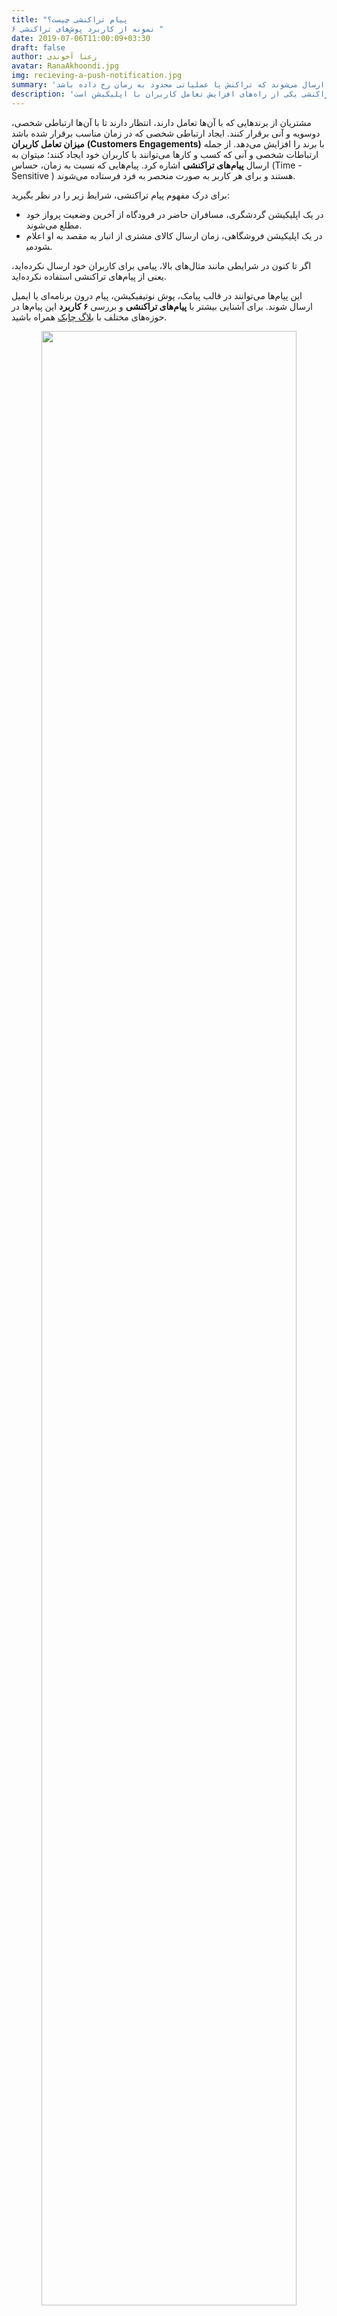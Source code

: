 ```yaml
---
title: "پیام تراکنشی چیست؟
۶ نمونه از کاربرد پوش‌های تراکنشی "
date: 2019-07-06T11:00:09+03:30
draft: false
author: رعنا آخوندی
avatar: RanaAkhoondi.jpg
img: recieving-a-push-notification.jpg
summary: 'یکی از راه‌های افزایش نرخ تعامل کاربران با اپلیکیشن، ارسال پیام تراکنشی است. پیام‌های تراکنشی نسبت به زمان حساس بوده و و زمانی برای کاربران ارسال می‌شوند که تراکنش یا عملیاتی محدود به زمان رخ داده باشد.'
description: 'پوش‌های تراکنشی به پوش‌هایی گفته می‌شوند که نسبت به زمان و تراکنش خاصی حساس هستند. به عنوان مثال کاربر با رفتن از یک مرحله به مرحله بعد، ترکنشی را انجام می٬دهد. استفاده از پوش‌های تراکنشی یکی از راه‌های افزایش تعامل کاربران با اپلیکیشن است. '
---
```

مشتریان از برندهایی که با آن‌ها تعامل دارند، انتظار دارند تا با آن‌ها ارتباطی شخصی، دوسویه و آنی برقرار کنند. ایجاد ارتباطی شخصی که در زمان مناسب برقرار شده باشد **میزان تعامل کاربران** **(Customers Engagements)** با برند را افزایش می‌دهد. از جمله ارتباطات شخصی و آنی که کسب و کارها می‌توانند با کاربران خود ایجاد کنند؛‌ میتوان به ارسال **پیام‌های تراکنشی** اشاره کرد. پیام‌هایی که نسبت به زمان، حساس (Time - Sensitive ) هستند و برای هر کاربر به صورت منحصر به فرد فرستاده می‌شوند.

برای درک مفهوم پیام تراکنشی، شرایط زیر را در نظر بگیرید:

 - در یک اپلیکیشن گردشگری، مسافران حاضر در فرودگاه از آخرین وضعیت پرواز
   خود مطلع می‌شوند.
 - در یک اپلیکیشن فروشگاهی، زمان ارسال کالای مشتری از انبار به مقصد به
   او اعلام می‎شود.
 
 اگر تا کنون در شرایطی مانند مثال‌های بالا، پیامی برای کاربران خود    ارسال نکرده‌اید، یعنی از پیام‌های تراکنشی استفاده نکرده‌اید.

این پیام‌ها می‌توانند در قالب پیامک، پوش نوتیفیکیشن، پیام درون برنامه‌ای یا ایمیل ارسال شوند. برای آشنایی بیشتر با **پیام‌های تراکنشی** و بررسی **۶ کاربرد** این پیام‌ها در حوزه‌های مختلف با [بلاگ چابک](https://blog.chabokpush.com/) همراه باشید.

 <p style="text-align: center;"><img width=90% src="http://uupload.ir/files/dw7h_transactional_push.jpg" /></p>

## پیام تراکنشی به زبان ساده

در ساده ترین حالت ممکن، یک پیام تراکنشی پیامی است که نسبت به زمان، حساس (Time - Sensitive) است. به عنوان مثال: اگر کاربران می‌خواهند از موجود شدن کالای خاصی مطلع شوند یا در جریان دریافت پاسخ به سوالی مطرح شده در یک انجمن قرار بگیرند، می‌توان از پیامی تراکنشی استفاده کرد.

  

همانطور که از اسم این پیام مشخص است، این مدل پیام‌ها در موقعیت‌هایی ارسال می‌شوند که تراکنش یا عملیات خاصی که محدود به زمان است؛ انجام شود. به عنوان مثال: در یک سامانه حمل و نقل آنلاین، کاربر تمایل دارد در جریان جزئیاتی مانند: مدت زمانی که طول می‌کشد تا وسیله نقلیه به او برسد، زمانی که وسیله نقلیه رسیده است و مقداری که طول می‌کشد تا به مقصد مورد نظر برسد؛ قرار بگیرد.

از طرفی صاحب وسیله نقلیه نیز مایل است اطلاعاتی مانند: وضعیت ترافیک آنی در اطراف موقعیت مکانی مسافر، محدودیت‌های ترافیکی تا مقصد و مدت زمانی که در مسیر خواهد بود را در اختیار داشته باشد.

یا در یک اپلیکیشن فروش بلیط قطار یا اتوبوس، ارسال شماره قطار، سکوی حرکت، شماره واگن و صندلی مسافر تنها چند دقیقه قبل از اعلام ورود مسافران به سالن انتظار، کاربر را از چک کردن بلیط از روی ایمیل یا وب سایت بی نیاز می کند.

پوش نوتفیکیشن‌ها به دلیل داشتن امکان ارسال ایموجی، لینک، دکمه،عکس یا حتی ویدیو به عنوان یکی از ابزارهای موثر در برقراری ارتباط بین کاربران و اپلیکیشن‌ها به حساب می‌آیند. پوش نوتیفیکیشن‌ها می‌توانند به صورت شخصی و برای هرکدام از کاربران به صورت جداگانه و محتوایی منحصر به فرد ارسال شوند. در ادامه، با ۶ نمونه کاربردی از نحوه استفاده از پوش‌های تراکنشی در حوزه‌های مختلف آشنا خواهید شد.
 <p style="text-align: center;"><img width=90% src="http://uupload.ir/files/lt7l_realtransactionalpush.jpg" /></p>

## ۶ مثال از موارد کاربرد پوش نوتیفیکیشن تراکنشی (Transactional Push Notification)

  

برتری یک اپلیکیشن تنها در داشتن تعداد بالایی از نصب‌های فعال خلاصه نمی‌شود. در دنیای اپلیکیشن مارکتینگ، کسب و کاری برنده است که بتواند با ایجاد احساس **تعامل دو سویه با کاربران** و **پاسخ‌گویی به جا** به نیازهای آن‌ها؛ برای **افزایش نرخ تعامل کاربران** با اپ تلاش کنند.

  

کاربران در اپلیکیشن‌های حوزه‌های مختلف، رفتارها و نیازهای متفاوتی دارند. به همین جهت دسته بندی ای روی حوزه های فعال‌تر اپلیکیشن‌ها انجام داده ایم و مثال‌هایی از نحوه به کارگیری پوش‌های تراکنشی را برای هر دسته ذکر کرده ایم.



### ۱. انجمن‌ها


  

<ul class='my_list'>
<li>
دسته بندی اپلیکیشن:‌ شبکه های اجتماعی
</li>
<li>
پیام پوش تراکنشی: " یکی از دوستان شما برای پست آخرتان، پاسخی ارسال کرده است." </li>
<li>
انتظاری که از کاربر داریم: دیدن پیام، باز کردن اپلیکیشن و پاسخ به پیام.
</li>
</ul>
 

  

همه ما مدت زمانی را صرف وقت گذرانی در شبکه های اجتماعی مورد علاقه مان می‌کنیم. در شبکه‌های اجتماعی که کاربران به صورت مداوم در حال فعالیت هستند، فرستادن پوش نوتیفیکیشن‌هایی لحظه‌ای از فعالیت همه کاربران، بسیار **آزار دهنده** است.

یک اپلیکیشن هوشمند، به روز رسانی‌هایی را به اطلاع کاربران می‌رساند که برای آن‌ها اهمیت دارد.

به عنوان مثال، اگر پاسخی برای پست یک کاربر ارسال شد، با ارسال پوش نوتیفیکیشن تراکنشی که حاوی متن پاسخ است، او 
پیام شخصی دریافت کرده است که برای دریافت آن مشتاق است

شما می‌توانید برای همه کاربران پیامی آماده با محتوای *" یک نفر برایتان پاسخی ارسال کرده"* استفاده کنید، اما ارسال پیامی غیر شخصی، هرگز کاربر را به باز کردن دوباره اپلیکیشن تشویق نمی‌کند و در نتیجه **نرخ تعامل کاربران** (Engagement) افزایش پیدا نخواهد کرد.

<div class='my_benefit'>
<p style="text-align: center;" ><b> مزیت استفاده از این نوع پوش تراکنشی 
 </b>
</p>
<p> اپلیکیشن شما، حس فراموش شدن یا تنهایی که بسیاری از کاربران شبکه‌های اجتماعی دارند را کم‌تر می‌کند. چرا که آن‌ها بازخوردهایی از پیام خود را دریافت می‌کنند که نشان می‌دهد هنوز هم برای اطرافیان و دوستانشان ارزشمند هستند.
</p>
</div>

<p style="text-align: center;"><img width=90% src="http://uupload.ir/files/7s5_mypush.png" /></p>
 

### ۲. خرید از روی اپلیکیشن

  
  
<ul class='my_list'>
<li>
دسته بندی اپلیکیشن:‌ خرید اینترنتی 
</li>
<li>
پیام پوش تراکنشی: "تخفیف برای خرید کالای مورد علاقه شما." 
 </li>
<li>
انتظاری که از کاربر داریم: خرید درون برنامه ای. 
</li>
</ul>
 
  

در یک اپلیکیشن فروشگاهی، احتمال اینکه موجودی کالای مورد علاقه کاربران به اتمام برسد بالاست. اگر کاربران چندین بار با عبارت: " فعلا موجود نیست." روبرو شوند. احتمال اینکه برای خریدهای بعدی به اپ شما سر بزنند کم می‌شود. از طرفی در چنین اپلیکیشن‌هایی امکان موجود بودن همه کالاها در همه زمان‌ها ممکن نیست.

اگر اپلیکیشنی دارید که کاربران از طریق آن کالایی خریداری می‌کنند، بخشی تحت عنوان : " کالاهای مورد علاقه"‌ ، را به آن اضافه کنید. هر زمان که موجودی کالایی افزایش پیدا کرد، برای کاربرانی که آن کالا را در لیست علاقه مندی های خود، ثبت کرده بودند پیامی ارسال کنید. فرستادن چنین پوش تراکنشی باعث می‌شود، کاربران به دیدن دوباره صفحه محصولات و خرید آن علاقه بیشتری از خود نشان دهند.

  
<div class='my_benefit'>
<p style="text-align: center;" ><b> مزیت استفاده از این نوع پوش تراکنشی 
 </b>
</p>
<p>
کاربران فرصت خرید کالاهای مورد علاقه خود را از دست نمی‌دهند.
</p>
</div>

<p style="text-align: center;"><img width=90% src="http://uupload.ir/files/xids_mcommerce-transactional-push.jpg" /></p>

  

### ۳.پرداخت آنلاین

  <ul class='my_list'>
  <li>
دسته بندی اپلیکیشن:‌ مالی 
  </li>
  <li>
پیام پوش تراکنشی:"رسید ارسال تراکنش مالی " 
   </li>
  <li>
انتظاری که از کاربر داریم: ایجاد حس اعتماد و تشویق به استفاده مجدد از اپلیکیشن 
  </li>
  </ul>


  

اگرچه استفاده از اپلیکیشن‌های مالی بین مردم در حال افزایش است اما هنوز هم افرادی وجود دارند که اعتماد کمی به این اپلیکیشن‌ها دارند. ارسال پوش‌های تراکنشی که حاوی اطلاعات مهمی مثل مبلغ پرداختی، منبع هزینه، شماره پیگیری، تاریخ و زمان دقیق انجام تراکنش باشند؛ موجب بالا رفتن شفافیت و افزایش اعتماد کاربران به اپلیکیشن خواهد شد.

  
<div class='my_benefit'>
<p style="text-align: center;" ><b> مزیت استفاده از این نوع پوش تراکنشی 
 </b>
</p>
<p>
از لحاظ روانی به کاربران خود اطمینان می‌دهید که فرآیند مالی انجام شده، به صورت امن و مطمئن انجام گرفته است.
</p>
</div>


<p style="text-align: center;"><img width=90% src="http://uupload.ir/files/bji0_financial-transactional-push.jpg" /></p>


### ۴.سفارش آنلاین غذا

 <ul class='my_list'>
  <li>
دسته بندی اپلیکیشن:‌ تحویل غذا  
  </li>
  <li>
پیام پوش تراکنشی:"به روز رسانی در سفارش  " 
   </li>
  <li>
انتظاری که از کاربر داریم: وفاداری به اپلیکیشن و استفاده مجدد 
  </li>
  </ul>
  

معمولا کاربران بعد از اینکه احساس گرسنگی به آن‌ها دست داد، اقدام به سفارش یک وعده غذا از اپلیکیشن یا وب سایت می‌کنند.. به همین خاطر دانستن اینکه، کی غذا آماده می‌شود، پیک رستوران کی می‌رسد برای کاربران اهمیت دارد.

برای حل این مسئله و پاسخ‌گویی صحیح به نیاز کاربران، میتوان با فرستادن آنی اعلان به کاربران به محض تغییر وضعیت سفارش آن‌ها را در جریان آماده سازی و ارسال غذایشان قرار داد.

در یک گام فراتر، میتوان احساس رضایت بخشی را حتی بعد از اتمام خرید و تحویل سفارش در کاربران ایجاد کرد. به عنوان مثال، ارسال تخفیف یا بن‌های شخصی برای کاربری که مدت زیادی در انتظار تحویل سفارش مانده است.

  
<div class='my_benefit'>
<p style="text-align: center;" ><b> مزیت استفاده از این نوع پوش تراکنشی 
 </b>
</p>
<p>
کاربران احساس می‌کنند که شما برای زمان آن‌ها اهمیت قائل هستید و بعد از تکمیل فر‌آیند خرید، آن‌ها را به حال خودشان رها نمی‌کنید.
</p>
</div>


 <p style="text-align: center;"><img width=90% src="http://uupload.ir/files/46kr_food-transactional-push.jpg" /></p>


### ۵. بازی

  
 <ul class='my_list'>
  <li>
دسته بندی اپلیکیشن:‌ بازی‌های تعاملی 
  </li>
  <li>
پیام پوش تراکنشی:"نوبت شماست " 
   </li>
  <li>
انتظاری که از کاربر داریم: بازی کردن داخل برنامه 
  </li>
  </ul>
  

  

بازی کردن هیجان انگیز است، اما اگر محبور باشید تا رسیدن نوبت بازی به شما منتظر بمانید، این هیجان تبدیل به خستگی می‌شود.

استفاده از پوش‌های تراکنشی در بازی‌های گروهی کمک می‌کند تا کاربرانی که به یک باره بازی را ترک می‌کنند را دوباره به بازی برگردانید. دانستن اینکه کدام هم بازی نوبت خود را بازی کرده است و الان نوبت شماست، شما را به باز کردن دوباره اپ و برقراری تعامل با بازی بیشتر ترغیب می‌کند.

  
<div class='my_benefit'>
<p style="text-align: center;" ><b> مزیت استفاده از این نوع پوش تراکنشی 
 </b>
</p>
<p>
کاربران بدون معطلی و در نوبت خودشان، با دوستانشان بازی می‌کنند.
</p>
</div>

 <p style="text-align: center;"><img width=90% src="http://uupload.ir/files/w073_game-transactional-push.jpg" /></p>

  

### ۶. گردشگری

  
 <ul class='my_list'>
  <li>
دسته بندی اپلیکیشن:‌ سفر
  </li>
  <li>
پیام پوش تراکنشی:"... عزیز، یک پیشنهاد وسوسه بر‌انگیز در حال تمام شدن است. سریع‌تر اقدام کن." 
   </li>
  <li>
انتظاری که از کاربر داریم: افزایش نرخ تعامل کاربر (Conversion Rate) 
  </li>
  </ul>

  

یکی از مشکلات خرید اینترنتی این است که کاربران زمان زیادی را صرف جست و جو در بین محصولات مختلف می‌کنند اما درست زمانی که باید محصولی را به سبد خرید اضافه کنند، فر‌آیند خرید را به صورت کامل، متوقف می‌کنند. علت این اتفاق این است که کاربران برای تصمیم‌گیری در خرید بسیار تعلل می‌کنند.

اگر می‌خواهید تفاوت واقعی بین برند خودتان و رقبا ایجاد کنید، لازم است از این تعلل کاربران به درستی استفاده کنید.

در زمانیکه فرآیند خرید رها می‌شود ارزش واقعی کالا را به کاربر یاد‌آوری کنید. یک پوش تراکنشی با محتوای زیر برای او ارسال کنید:

… عزیز، هتل سوپر لوکس شیراز تنها تا پایان هفته اتاق خالی دارد.

با ارسال پیامی که کاربر را به صورت مستقیم خطاب قرار می‌دهید و او را در جریان یک فوریت می‌گذارید کاربر را به برگشتن به سبد خرید و تکمیل فرآیند ترغیب می‌کند.

  
<div class='my_benefit'>
<p style="text-align: center;" ><b> مزیت استفاده از این نوع پوش تراکنشی 
 </b>
</p>
<p>
با ارسال فرصت‌های خرید محدود روی اپلیکیشن، این موقعیت را به کاربران ایجاد می‌کنید که هیچ شانسی را از دست ندهند.
</p>
</div>

 <p style="text-align: center;"><img width=90% src="http://uupload.ir/files/9qls_tourism-transactional-push.jpg" /></p>

## پیام‌های تراکنشی و بازاریابی خودکار روی اپلیکیشن 
اگر مزیت‌های استفاده از پوش‌های تراکنشی را مد نظر قرار دهید، ایجاد احساس تعامل دو طرفه با کاربران ارزشمندترین مزیتی است که به دست خواهید آورد. از طرفی؛ حتی اگر تعداد کمی کاربر روی اپلیکیشن خود داشته باشید، استفاده موردی از پوش‌های تراکنشی برای هر کاربر، زمان‌بر و بسیار سخت خواهد بود. برای استفاده صحیح از پوش‌های تراکنشی لازم است از فرآیند خودکار سازی (Automation) در اجرای کمپین‌های بازاریابی استفاده کنید. فرآیند خودکارسازی، رویدادهای درون برنامه ای کاربران را رصد کرده و با توجه به رویدادهای انجام شده هر کاربر، ارسال پوش انجام خواهد شد. داشبورد چابک این امکان را فراهم می‌کند تا علاوه بر [ارسال پوش تراکنشی](https://doc.chabokpush.com/rest-api/send-push.html)، [کمپین‌های خودکار بازاریابی موبایل](https://doc.chabokpush.com/panel/introducing.html#%D8%A7%D8%AA%D9%88%D9%85%D8%A7%D8%B3%DB%8C%D9%88%D9%86-%D8%A8%D8%A7%D8%B2%D8%A7%D8%B1%DB%8C%D8%A7%D8%A8%DB%8C-%D9%85%D9%88%D8%A8%D8%A7%DB%8C%D9%84-mobile-marketing-automation) اجرا کنید و از ساده شدن فرآیندهای پیچیده لذت ببرید.
